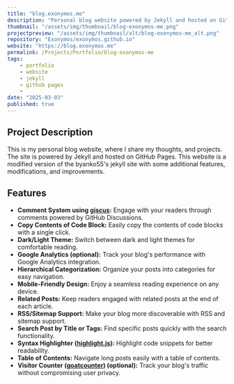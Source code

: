 ```yaml
---
title: "blog.exonymos.me"
description: "Personal blog website powered by Jekyll and hosted on GitHub Pages."
thumbnail: "/assets/img/thumbnail/blog-exonymos-me.png"
projectpreview: "/assets/img/thumbnail/alt/blog-exonymos-me_alt.png"
repository: "Exonymos/exonymos.github.io"
website: "https://blog.exonymos.me"
permalink: /Projects/Portfolio/blog-exonymos-me
tags:
    - portfolio
    - website
    - jekyll
    - github pages
    - 
date: "2025-03-03"
published: true
---
```


## Project Description

This is my personal blog website, where I share my thoughts, and projects.
The site is powered by Jekyll and hosted on GitHub Pages. This website is a modified version of the byanko55's jekyll site with some additional features, modifications, and improvements.

## Features

- **Comment System using [giscus](https://giscus.app/):** Engage with your readers through comments powered by GitHub Discussions.
- **Copy Contents of Code Block:** Easily copy the contents of code blocks with a single click.
- **Dark/Light Theme:** Switch between dark and light themes for comfortable reading.
- **Google Analytics (optional):** Track your blog's performance with Google Analytics integration.
- **Hierarchical Categorization:** Organize your posts into categories for easy navigation.
- **Mobile-Friendly Design:** Enjoy a seamless reading experience on any device.
- **Related Posts:** Keep readers engaged with related posts at the end of each article.
- **RSS/Sitemap Support:** Make your blog more discoverable with RSS and sitemap support.
- **Search Post by Title or Tags:** Find specific posts quickly with the search functionality.
- **Syntax Highlighter ([highlight.js](https://highlightjs.org/)):** Highlight code snippets for better readability.
- **Table of Contents:** Navigate long posts easily with a table of contents.
- **Visitor Counter ([goatcounter](https://www.goatcounter.com/)) (optional):** Track your blog's traffic without compromising user privacy.
